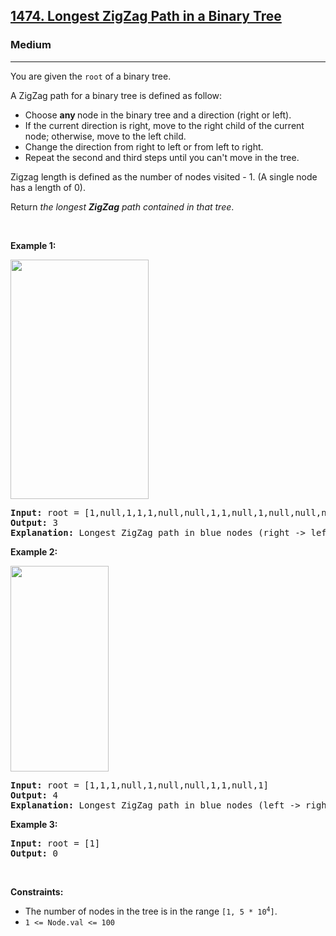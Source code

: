 <h2><a href="https://leetcode.com/problems/longest-zigzag-path-in-a-binary-tree/?envType=study-plan-v2&envId=leetcode-75">1474. Longest ZigZag Path in a Binary Tree</a></h2><h3>Medium</h3><hr><p>You are given the <code>root</code> of a binary tree.</p>

<p>A ZigZag path for a binary tree is defined as follow:</p>

<ul>
	<li>Choose <strong>any </strong>node in the binary tree and a direction (right or left).</li>
	<li>If the current direction is right, move to the right child of the current node; otherwise, move to the left child.</li>
	<li>Change the direction from right to left or from left to right.</li>
	<li>Repeat the second and third steps until you can&#39;t move in the tree.</li>
</ul>

<p>Zigzag length is defined as the number of nodes visited - 1. (A single node has a length of 0).</p>

<p>Return <em>the longest <strong>ZigZag</strong> path contained in that tree</em>.</p>

<p>&nbsp;</p>
<p><strong class="example">Example 1:</strong></p>
<img alt="" src="https://assets.leetcode.com/uploads/2020/01/22/sample_1_1702.png" style="width: 221px; height: 383px;" />
<pre>
<strong>Input:</strong> root = [1,null,1,1,1,null,null,1,1,null,1,null,null,null,1]
<strong>Output:</strong> 3
<strong>Explanation:</strong> Longest ZigZag path in blue nodes (right -&gt; left -&gt; right).
</pre>

<p><strong class="example">Example 2:</strong></p>
<img alt="" src="https://assets.leetcode.com/uploads/2020/01/22/sample_2_1702.png" style="width: 157px; height: 329px;" />
<pre>
<strong>Input:</strong> root = [1,1,1,null,1,null,null,1,1,null,1]
<strong>Output:</strong> 4
<strong>Explanation:</strong> Longest ZigZag path in blue nodes (left -&gt; right -&gt; left -&gt; right).
</pre>

<p><strong class="example">Example 3:</strong></p>

<pre>
<strong>Input:</strong> root = [1]
<strong>Output:</strong> 0
</pre>

<p>&nbsp;</p>
<p><strong>Constraints:</strong></p>

<ul>
	<li>The number of nodes in the tree is in the range <code>[1, 5 * 10<sup>4</sup>]</code>.</li>
	<li><code>1 &lt;= Node.val &lt;= 100</code></li>
</ul>
